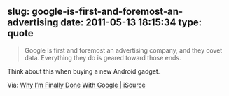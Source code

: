 slug: google-is-first-and-foremost-an-advertising
date: 2011-05-13 18:15:34
type: quote
---

> Google is first and foremost an advertising company, and they covet data. Everything they do is geared toward those ends.

Think about this when buying a new Android gadget.

 Via: [Why I’m Finally Done With Google | iSource](http://isource.com/2011/05/11/why-im-finally-done-with-google/)
